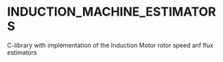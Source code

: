 # INDUCTION_MACHINE_ESTIMATORS
C-library with implementation of the Induction Motor rotor speed anf flux estimators
